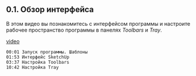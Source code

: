 ## 0.1. Обзор интерфейса

В этом видео вы познакомитесь с интерфейсом программы и настроите рабочее пространство программы в панелях _Toolbars_ и _Tray_.

[video](https://player.softculture.cc/embed/online/SKC/SKC_85.27.04_L1-1_Interface)

``` chapters
00:01 Запуск программы. Шаблоны
01:53 Интерфейс SketchUp
03:37 Настройка Toolbars
10:42 Настройка Tray
```